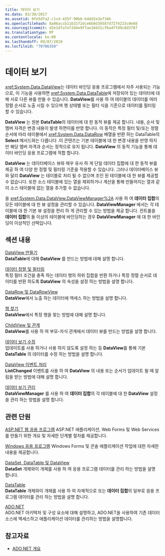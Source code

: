 ```yaml
---
title: 데이터 보기
ms.date: 03/30/2017
ms.assetid: 0fe5dfa2-c1cd-435f-90b6-b4dd2e3ef34b
ms.openlocfilehash: 8a06accb11631f2dce6b0d39587d7274223c0e68
ms.sourcegitcommit: d2e1dfa7ef2d4e9ffae3d431cf6a4ffd9c8d378f
ms.translationtype: MT
ms.contentlocale: ko-KR
ms.lasthandoff: 09/07/2019
ms.locfileid: "70786350"
---
```

# <a name="dataviews"></a>데이터 보기
<xref:System.Data.DataView>는 데이터 바인딩 응용 프로그램에서 자주 사용되는 기능으로, 이 기능을 사용하면 <xref:System.Data.DataTable>에 저장되어 있는 데이터에 대해 서로 다른 뷰를 만들 수 있습니다. **DataView**를 사용 하 여 테이블의 데이터를 여러 정렬 순서로 노출 시킬 수 있으며 행 상태별 또는 필터 식을 기준으로 데이터를 필터링 할 수 있습니다.  
  
 **DataView** 는 원본 **DataTable**의 데이터에 대 한 동적 뷰를 제공 합니다. 내용, 순서 및 멤버 자격은 변경 내용이 발생 하면이를 반영 합니다. 이 동작은 특정 필터 및/또는 정렬 순서에 따라 테이블에서 <xref:System.Data.DataRow> 배열을 반환 하는 DataTable의 **Select** 메서드와는 다릅니다 .이 콘텐츠는 기본 테이블에 대 한 변경 내용을 반영 하지만 해당 멤버 자격과 순서는 정적으로 유지 됩니다. **DataView** 의 동적 기능을 통해 데이터 바인딩 응용 프로그램에 적합 합니다.  
  
 **DataView** 는 데이터베이스 뷰와 매우 유사 하 게 단일 데이터 집합에 대 한 동적 뷰를 제공 하 여 다양 한 정렬 및 필터링 기준을 적용할 수 있습니다. 그러나 데이터베이스 뷰와 달리 **DataView** 는 테이블로 처리 될 수 없으며 조인 된 테이블에 대 한 뷰를 제공할 수 없습니다. 또한 소스 테이블에 있는 열을 제외하거나 계산을 통해 만들어지는 열과 같이 소스 테이블에 없는 열을 추가할 수 없습니다.  
  
 을 <xref:System.Data.DataView.DataViewManager%2A> 사용 하 여 **데이터 집합**의 모든 테이블에 대 한 뷰 설정을 관리할 수 있습니다. **DataViewManager** 에서는 각 테이블에 대 한 기본 뷰 설정을 편리 하 게 관리할 수 있는 방법을 제공 합니다. 컨트롤을 **데이터 집합**의 둘 이상의 테이블에 바인딩하는 경우 **DataViewManager** 에 대 한 바인딩이 이상적인 선택입니다.  
  
## <a name="in-this-section"></a>섹션 내용  
 [DataView 만들기](creating-a-dataview.md)  
 **DataTable**에 대해 **DataView** 를 만드는 방법에 대해 설명 합니다.  
  
 [데이터 정렬 및 필터링](sorting-and-filtering-data.md)  
 특정 필터 조건을 충족 하는 데이터 행의 하위 집합을 반환 하거나 특정 정렬 순서로 데이터를 반환 하도록 **DataView** 의 속성을 설정 하는 방법을 설명 합니다.  
  
 [DataRow 및 DataRowView](datarows-and-datarowviews.md)  
 **DataView**에서 노출 하는 데이터에 액세스 하는 방법을 설명 합니다.  
  
 [행 찾기](finding-rows.md)  
 **DataView**에서 특정 행을 찾는 방법에 대해 설명 합니다.  
  
 [ChildView 및 관계](childviews-and-relations.md)  
 **DataView**를 사용 하 여 부모-자식 관계에서 데이터 뷰를 만드는 방법을 설명 합니다.  
  
 [데이터 보기 수정](modifying-dataviews.md)  
 업데이트를 사용 하거나 사용 하지 않도록 설정 하는 등 **DataView**를 통해 기본 **DataTable** 의 데이터를 수정 하는 방법을 설명 합니다.  
  
 [DataView 이벤트 처리](handling-dataview-events.md)  
 **ListChanged** 이벤트를 사용 하 여 **DataView** 의 내용 또는 순서가 업데이트 될 때 알림을 받는 방법에 대해 설명 합니다.  
  
 [데이터 보기 관리](managing-dataviews.md)  
 **DataViewManager** 를 사용 하 여 **데이터 집합**의 각 테이블에 대 한 **DataView** 설정을 관리 하는 방법을 설명 합니다.  
  
## <a name="related-sections"></a>관련 단원  
 [ASP.NET 웹 응용 프로그램](https://docs.microsoft.com/previous-versions/655cec97(v=vs.100))  
 ASP.NET 애플리케이션, Web Forms 및 Web Services를 만들기 위한 개요 및 자세한 단계별 절차를 제공합니다.  
  
 [Windows 응용 프로그램](https://docs.microsoft.com/previous-versions/ms184421(v=vs.100))  
 Windows Forms 및 콘솔 애플리케이션 작업에 대한 자세한 내용을 제공합니다.  
  
 [DataSet, DataTable 및 DataView](index.md)  
 **DataSet** 개체와이 개체를 사용 하 여 응용 프로그램 데이터를 관리 하는 방법을 설명 합니다.  
  
 [DataTable](datatables.md)  
 **DataTable** 개체와이 개체를 사용 하 여 자체적으로 또는 **데이터 집합**의 일부로 응용 프로그램 데이터를 관리 하는 방법을 설명 합니다.  
  
 [ADO.NET](../index.md)  
 ADO.NET 아키텍처 및 구성 요소에 대해 설명하고, ADO.NET을 사용하여 기존 데이터 소스에 액세스하고 애플리케이션 데이터를 관리하는 방법을 설명합니다.  
  
## <a name="see-also"></a>참고자료

- [ADO.NET 개요](../ado-net-overview.md)
